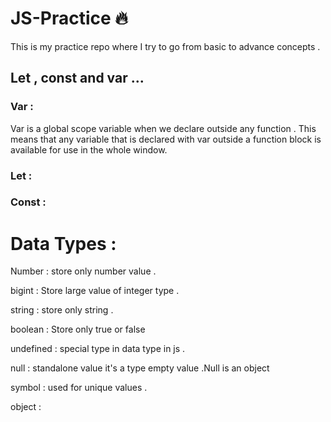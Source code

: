 # JS-Practice 🔥
This is my practice repo where I try to go from basic to advance concepts .


## Let , const and var ...

### Var :

Var is a global scope variable when we declare outside any function . This means that any variable that is declared with var outside a function block is available for use in the whole window.


### Let :


### Const :


# Data Types  :

 Number : store only number value .
 
 bigint : Store large value of integer type .

 string  : store only string .

 boolean  : Store only true or false 

 undefined  : special type in data type in js .

 null : standalone value it's a type  empty value .Null is an object 

 symbol : used for unique values .

 object : 

